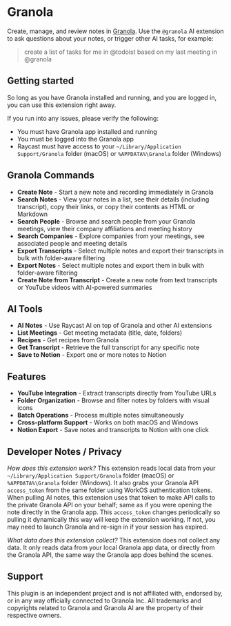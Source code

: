 # Granola

Create, manage, and review notes in [Granola](https://www.granola.ai/). Use the `@granola` AI extension to ask questions about your notes, or trigger other AI tasks, for example:
> create a list of tasks for me in @todoist based on my last meeting in @granola

## Getting started
So long as you have Granola installed and running, and you are logged in, you can use this extension right away.

If you run into any issues, please verify the following:
- You must have Granola app installed and running
- You must be logged into the Granola app
- Raycast must have access to your `~/Library/Application Support/Granola` folder (macOS) or `%APPDATA%\Granola` folder (Windows)

## Granola Commands
- **Create Note** - Start a new note and recording immediately in Granola
- **Search Notes** - View your notes in a list, see their details (including transcript), copy their links, or copy their contents as HTML or Markdown
- **Search People** - Browse and search people from your Granola meetings, view their company affiliations and meeting history
- **Search Companies** - Explore companies from your meetings, see associated people and meeting details
- **Export Transcripts** - Select multiple notes and export their transcripts in bulk with folder-aware filtering
- **Export Notes** - Select multiple notes and export them in bulk with folder-aware filtering
- **Create Note from Transcript** - Create a new note from text transcripts or YouTube videos with AI-powered summaries

## AI Tools
- **AI Notes** - Use Raycast AI on top of Granola and other AI extensions
- **List Meetings** - Get meeting metadata (title, date, folders)
- **Recipes** - Get recipes from Granola
- **Get Transcript** - Retrieve the full transcript for any specific note
- **Save to Notion** - Export one or more notes to Notion

## Features
- **YouTube Integration** - Extract transcripts directly from YouTube URLs
- **Folder Organization** - Browse and filter notes by folders with visual icons
- **Batch Operations** - Process multiple notes simultaneously
- **Cross-platform Support** - Works on both macOS and Windows
- **Notion Export** - Save notes and transcripts to Notion with one click

## Developer Notes / Privacy
*How does this extension work?*
This extension reads local data from your `~/Library/Application Support/Granola` folder (macOS) or `%APPDATA%\Granola` folder (Windows). It also grabs your Granola API `access_token` from the same folder using WorkOS authentication tokens. When pulling AI notes, this extension uses that token to make API calls to the private Granola API on your behalf; same as if you were opening the note directly in the Granola app. This `access_token` changes periodically so pulling it dynamically this way will keep the extension working. If not, you may need to launch Granola and re-sign in if your session has expired.

*What data does this extension collect?*
This extension does not collect any data. It only reads data from your local Granola app data, or directly from the Granola API, the same way the Granola app does behind the scenes.

## Support
This plugin is an independent project and is not affiliated with, endorsed by, or in any way officially connected to Granola Inc. All trademarks and copyrights related to Granola and Granola AI are the property of their respective owners.
